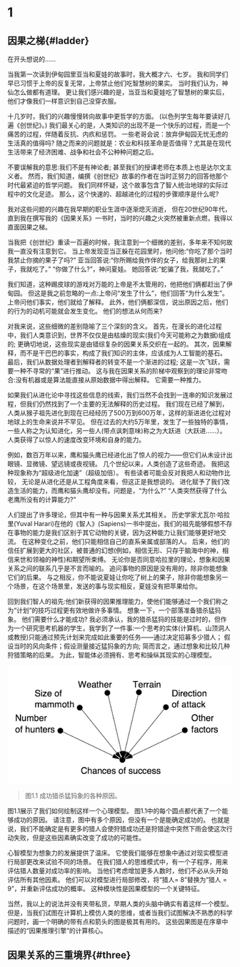 # 1
## 因果之梯{#ladder}

在开头想说的……

当我第一次读到伊甸园里亚当和夏娃的故事时，我大概才六、七岁。
我和同学们早已习惯于上帝的反复无常，上帝禁止他们吃智慧树的果实。
当时我们认为，神仙怎么做都有道理。
更让我们感兴趣的是，当亚当和夏娃吃了智慧树的果实后，他们才像我们一样意识到自己没穿衣服。

十几岁时，我们的兴趣慢慢转向故事中更哲学的方面。
(以色列学生每年要读好几遍《创世纪》。)
我们最关心的是，人类知识的出现不是一个快乐的过程，而是一个痛苦的过程，伴随着反抗、内疚和惩罚。
一些老哥会说：放弃伊甸园无忧无虑的生活真的值得吗?
随之而来的问题就是：农业和科技革命是否值得？尤其是在现代生活带来了经济困难、战争和社会不公种种问题之后。

不要误解我的意思:我们不是有神论者;
甚至我们的授课老师在本质上也是达尔文主义者。
然而，我们知道，编撰《创世纪》故事的作者在当时正努力的回答他那个时代最紧迫的哲学问题。
我们同样怀疑，这个故事包含了智人统治地球的实际过程中的文化足迹。
那么，这个快速的、超越进化的过程的步骤顺序是什么呢?

我对这些问题的兴趣在我早期的职业生涯中逐渐熄灭消逝，
但在20世纪90年代，直到我在撰写我的《因果关系》一书时，当时的兴趣之火突然被重新点燃，我得以直面因果之梯。

当我把《创世纪》重读一百遍的时候，我注意到一个细微的差别，多年来不知何故我一直没有注意到它。
当上帝发现亚当正躲在花园里时，他问他:“你吃了那个当时我禁止你摘的果子了吗?”
亚当回答说:“你所赐给我作伴的女子，给我那树上的果子，我就吃了。”
“你做了什么?”，神问夏娃。
她回答说:“蛇骗了我，我就吃了。”

我们知道，这种踢皮球的游戏对万能的上帝是不太管用的，他把他们俩都赶出了伊甸园。
但这是我之前忽略的一点:上帝问“发生了什么”，他们回答“为什么发生”。
上帝问他们事实，他们就给了解释。
此外，他们俩都深信，说出原因之后，他们的行为的动机可能就会发生变化。
他们的想法从何而来?

对我来说，这些细微的差别隐喻了三个深刻的含义。
首先，在漫长的进化过程中，我们人类意识到，世界不仅仅是由枯燥的现实(我们今天可能称之为数据)组成的;
更确切地说，这些现实是由错综复杂的因果关系交织在一起的。
其次，因果解释，而不是干巴巴的事实，构成了我们知识的主体，应该成为人工智能的基石。
最后，我们从数据处理者到解释者的转变不是一个渐进的过程;
这是一次飞跃，需要一种不寻常的“果”进行推动。
这与我在因果关系的阶梯中观察到的理论非常吻合:没有机器或是算法能直接从原始数据中得出解释。
它需要一种推力。

如果我们从进化论中寻找这些信息的线索，我们当然不会找到一连串的知识发展过程，但我们仍然找到了一个主要的无法解释的历史过程。
我们现在已经了解到，人类从猴子祖先进化到现在已经经历了500万到600万年，这样的渐进进化过程对地球上的生命来说并不罕见。
但在过去的大约5万年里，发生了一些独特的事情，一些人称之为认知进化，另一些人(带点讽刺意味)称之为大跃进（大跃进……）。
人类获得了以惊人的速度改变环境和自身的能力。

例如，数百万年以来，鹰和猫头鹰已经进化出了惊人的视力——但它们从未设计出眼镜、显微镜、望远镜或夜视镜。
几个世纪以来，人类创造了这些奇迹。
我把这种现象称为“超级进化加速”（超级加倍）。
有些读者可能会反对我把人和动物作比较，
无论是从进化还是从工程角度来看，但这正是我想说的。
进化赋予了我们改造生活的能力，而鹰和猫头鹰却没有。问题是，“为什么?”
“人类突然获得了什么老鹰所没有的计算能力?”

人们提出了许多理论，但其中有一种与因果关系尤其相关。
历史学家尤瓦尔·哈拉里(Yuval Harari)在他的《智人》(Sapiens)一书中提出，我们的祖先能够假想不存在事物的能力是我们区别于其它动物的关键，因为这种能力让我们能够更好地交流。
在这种变化之前，他们只能相信自己的直系亲属或部落的人。
后来，他们的信任扩展到更大的社区，被普通的幻想(例如，相信无形、只存于脑海中的神，相信来世和领袖的神性)和期望所束缚。
无论你是否同意哈拉里的理论，想象和因果关系之间的联系几乎是不言而喻的。
追问事物的原因是没有用的，除非你能想象它们的后果。
与之相反，你不能说夏娃让你吃了树上的果子，除非你能想象另一个场景，在这个场景里，发送的事与现实相反，夏娃没有把苹果给你。

回到我们智人的祖先:他们新获得的因果推理能力，使他们能够通过一个我们称之为“计划”的技巧过程更有效地做许多事情。
想象一下，一个部落准备猎杀猛犸象。
他们需要什么才能成功?
我必须承认，我的猎杀猛犸的技能是过时的，但作为一个研究思考机器的学生，我学到了一件事:一个思考的实体(计算机、山顶洞人或教授)只能通过预先计划来完成如此重要的任务——通过决定招募多少猎人；
假设当时的风向条件；假设测量接近猛犸象的方向;
简而言之，通过想象和比较几种狩猎策略的后果。
为此，智能体必须拥有、思考和操纵其现实的心理模型。

![](pics/2020-11-13-10-04-19.png)
> 图1.1 成功猎杀猛犸象的各种原因。

图1.1展示了我们如何绘制这样一个心理模型。
图1.1中的每个圆点都代表了一个能够成功的原因。
请注意，图中有多个原因，但没有一个是能确定成功的。
也就是说，我们不能确定是有更多的猎人会使狩猎成功还是狩猎途中突然下雨会使这次行动失败，但是这些因素确实改变了成功的可能性。

心智模型为想象力的发展提供了温床。
它使我们能够在想象中通过对现实模型进行局部更改来试验不同的场景。
在我们猎人的思维模式中，有一个子程序，用来评估猎人数量对成功率的影响。
当他们考虑增加更多人数时，他们不必从头开始评估所有其他因素。
他们可以对模型进行局部修改，将“猎人= 8”替换为“猎人 = 9”，并重新评估成功的概率。
这种模块性是因果模型的一个关键特征。

当然，我以上的说法并没有夹带私货，早期人类的头脑中确实有着这样一个模型。
但是，当我们试图在计算机上模仿人类的思维，或者当我们试图解决不熟悉的科学问题时，画一个明确的带有点和箭头的图是极其有用的。
这些因果图是在序章中描述的“因果推理引擎”的计算核心。

## 因果关系的三重境界{#three}